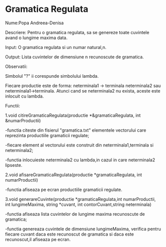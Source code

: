 # Gramatica Regulata

Nume:Popa Andreea-Denisa

Descriere: Pentru o gramatica regulata, sa se genereze toate cuvintele avand o lungime maxima data.

Input: O gramatica regulata si un numar natural,n.

Output: Lista cuvintelor de dimensiune n recunoscute de gramatica.

Observatii:

Simbolul "?" ii corespunde simbolului lambda.

Fiecare productie este de forma: neterminala1 -> terminala neterminala2 sau neterminala1->terminala. Atunci cand se neterminala2 nu exista, aceste este inlocuit cu lambda.

Functii:

1.void citireGramaticaRegulata(productie *&gramaticaRegulata, int &numarProductii)

-functia citeste din fisierul "gramatica.txt" elementele vectorului care reprezinta productiile gramaticii regulate;

-fiecare element al vectorului este construit din neterminala1,terminala si neterminala2;

-functia inlocuieste neterminala2 cu lambda,in cazul in care neterminala2 lipseste.


2.void afisareGramaticaRegulata(productie *gramaticaRegulata, int numarProductii)

-functia afiseaza pe ecran productiile gramaticii regulate.


3.void generareCuvinte(productie *gramaticaRegulata,int numarProductii, int lungimeMaxima, string *cuvant, int contorCuvant,string neterminala)

-functia afiseaza lista cuvintelor de lungime maxima recunoscute de gramatica;

-functia genereaza cuvintele de dimensiune lungimeMaxima, verifica pentru fiecare cuvant daca este recunoscut de gramatica si daca este recunoscut,il afiseaza pe ecran.
